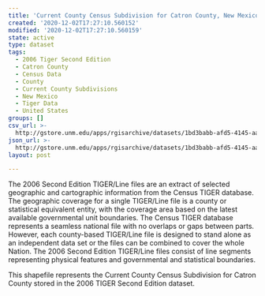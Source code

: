 ```yaml
---
title: 'Current County Census Subdivision for Catron County, New Mexico, 2006se TIGER'
created: '2020-12-02T17:27:10.560152'
modified: '2020-12-02T17:27:10.560159'
state: active
type: dataset
tags:
  - 2006 Tiger Second Edition
  - Catron County
  - Census Data
  - County
  - Current County Subdivisions
  - New Mexico
  - Tiger Data
  - United States
groups: []
csv_url: >-
  http://gstore.unm.edu/apps/rgisarchive/datasets/1bd3babb-afd5-4145-aad9-f058d624d68a/tgr2006se_catr_cousubcu.derived.csv
json_url: >-
  http://gstore.unm.edu/apps/rgisarchive/datasets/1bd3babb-afd5-4145-aad9-f058d624d68a/tgr2006se_catr_cousubcu.derived.json
layout: post

---
```

The 2006 Second Edition TIGER/Line files are an extract of selected geographic and cartographic information from the Census TIGER database.  The geographic coverage for a single TIGER/Line file is a county or statistical equivalent entity, with the coverage area based on the latest available governmental unit boundaries. The Census TIGER database represents a seamless national file with no overlaps or gaps between parts.  However, each county-based TIGER/Line file is designed to stand alone as an independent data set or the files can be combined to cover the whole Nation.  The 2006 Second Edition  TIGER/Line files consist of line segments representing physical features and governmental and statistical boundaries.  

This shapefile represents the Current County Census Subdivision for Catron County stored in the 2006 TIGER Second Edition dataset.
